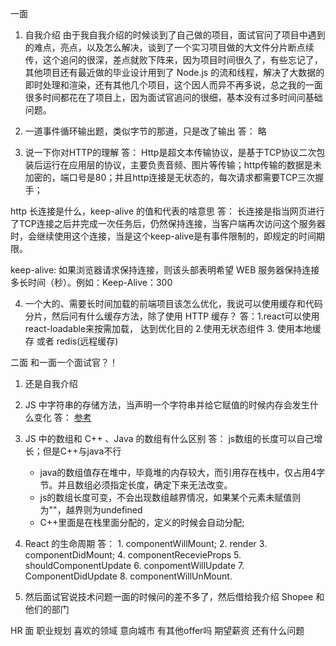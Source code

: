 
一面
1. 自我介绍
  由于我自我介绍的时候谈到了自己做的项目，面试官问了项目中遇到的难点，亮点，以及怎么解决，谈到了一个实习项目做的大文件分片断点续传，这个追问的很深，差点就败下阵来，因为项目时间很久了，有些忘记了，其他项目还有最近做的毕业设计用到了 Node.js 的流和线程，解决了大数据的即时处理和渲染，还有其他几个项目，这个因人而异不再多说，总之我的一面很多时间都花在了项目上，因为面试官追问的很细，基本没有过多时间问基础问题。

2. 一道事件循环输出题，类似字节的那道，只是改了输出
  答： 略

3. 说一下你对HTTP的理解
  答： Http是超文本传输协议，是基于TCP协议二次包装后运行在应用层的协议，主要负责音频、图片等传输；http传输的数据是未加密的，端口号是80；并且http连接是无状态的，每次请求都需要TCP三次握手；

  http 长连接是什么，keep-alive 的值和代表的啥意思
  答： 长连接是指当网页进行了TCP连接之后并完成一次任务后，仍然保持连接，当客户端再次访问这个服务器时，会继续使用这个连接，当是这个keep-alive是有事件限制的，即规定的时间期限。

  keep-alive: 如果浏览器请求保持连接，则该头部表明希望 WEB 服务器保持连接多长时间（秒）。例如：Keep-Alive：300

4. 一个大的、需要长时间加载的前端项目该怎么优化，我说可以使用缓存和代码分片，然后问有什么缓存方法，除了使用 HTTP 缓存？
  答：1.react可以使用 react-loadable来按需加载， 达到优化目的
      2.使用无状态组件
      3. 使用本地缓存 或者 redis(远程缓存)


二面
和一面一个面试官？！

1. 还是自我介绍

2. JS 中字符串的存储方法，当声明一个字符串并给它赋值的时候内存会发生什么变化
  答： [参考](https://www.cnblogs.com/yaomeijuan/p/10680555.html)


3. JS 中的数组和 C++ 、Java 的数组有什么区别
  答： js数组的长度可以自己增长；但是C++与java不行
      - java的数组值存在堆中，毕竟堆的内存较大，而引用存在栈中，仅占用4字节。并且数组必须指定长度，确定下来无法改变。
      - js的数组长度可变，不会出现数组越界情况，如果某个元素未赋值则为""，越界则为undefined
      - C++里面是在栈里面分配的，定义的时候会自动分配;
4. React 的生命周期
  答： 1. componentWillMount; 2. render 3. componentDidMount; 4. componentRecevieProps 5. shouldComponentUpdate 6. conpomentWillUpdate 7. ComponentDidUpdate 8. componentWillUnMount.

5. 然后面试官说技术问题一面的时候问的差不多了，然后借给我介绍 Shopee 和他们的部门

HR 面
职业规划
喜欢的领域
意向城市
有其他offer吗
期望薪资
还有什么问题